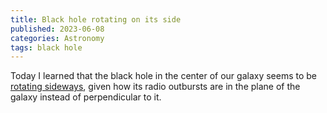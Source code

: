 ```yaml
---
title: Black hole rotating on its side
published: 2023-06-08
categories: Astronomy
tags: black hole
---
```


Today I learned that the black hole in the center of our galaxy seems to be
[rotating sideways](https://www.nytimes.com/2023/06/08/science/astronomy-cosmos-black-hole.html),
given how its radio outbursts are in the plane of the galaxy instead of perpendicular to it.
